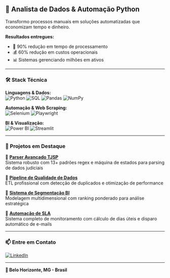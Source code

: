 ## 💼 Analista de Dados & Automação Python

Transformo processos manuais em soluções automatizadas que economizam tempo e dinheiro.

**Resultados entregues:**
- 🚀 90% redução em tempo de processamento
- 💰 60% redução em custos operacionais  
- 📊 Sistemas gerenciando milhões em ativos

---

### 🛠️ Stack Técnica

**Linguagens & Dados:**  
![Python](https://img.shields.io/badge/Python-3776AB?style=flat&logo=python&logoColor=white)
![SQL](https://img.shields.io/badge/SQL-4479A1?style=flat&logo=postgresql&logoColor=white)
![Pandas](https://img.shields.io/badge/Pandas-150458?style=flat&logo=pandas&logoColor=white)
![NumPy](https://img.shields.io/badge/NumPy-013243?style=flat&logo=numpy&logoColor=white)

**Automação & Web Scraping:**  
![Selenium](https://img.shields.io/badge/Selenium-43B02A?style=flat&logo=selenium&logoColor=white)
![Playwright](https://img.shields.io/badge/Playwright-2EAD33?style=flat&logo=playwright&logoColor=white)

**BI & Visualização:**  
![Power BI](https://img.shields.io/badge/Power_BI-F2C811?style=flat&logo=powerbi&logoColor=black)
![Streamlit](https://img.shields.io/badge/Streamlit-FF4B4B?style=flat&logo=streamlit&logoColor=white)

---

### 🚀 Projetos em Destaque

📌 **[Parser Avançado TJSP](https://github.com/Luiz-mnt/parser-avancado-tjsp)**  
Sistema robusto com 13+ padrões regex e máquina de estados para parsing de dados judiciais

📌 **[Pipeline de Qualidade de Dados](link-do-repo)**  
ETL profissional com detecção de duplicados e otimização de performance

📌 **[Sistema de Segmentação BI](link-do-repo)**  
Modelagem multidimensional com ranking ponderado para análise estratégica

📌 **[Automação de SLA](https://github.com/Luiz-mnt/monitoramento-sla)**  
Sistema completo de monitoramento com cálculo de dias úteis e disparo automático de e-mails

---

### 📫 Entre em Contato

[![LinkedIn](https://img.shields.io/badge/LinkedIn-0077B5?style=flat&logo=linkedin&logoColor=white)](https://linkedin.com/in/luizsntsmonteiro)

---

**📍 Belo Horizonte, MG - Brasil**
